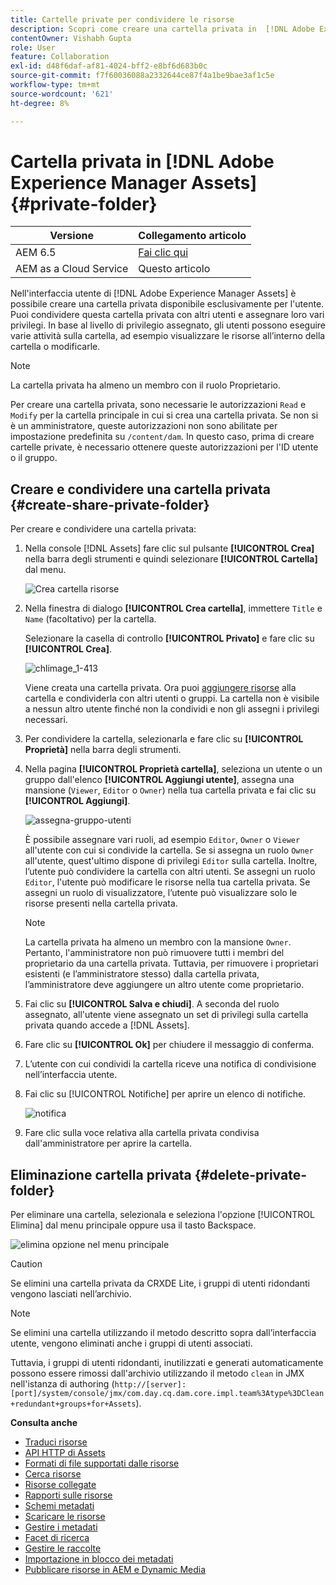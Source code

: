 ```yaml
---
title: Cartelle private per condividere le risorse
description: Scopri come creare una cartella privata in  [!DNL Adobe Experience Manager Assets]  e condividerla con altri utenti e assegnare loro vari privilegi.
contentOwner: Vishabh Gupta
role: User
feature: Collaboration
exl-id: d48f6daf-af81-4024-bff2-e8bf6d683b0c
source-git-commit: f7f60036088a2332644ce87f4a1be9bae3af1c5e
workflow-type: tm+mt
source-wordcount: '621'
ht-degree: 8%

---
```


# Cartella privata in [!DNL Adobe Experience Manager Assets] {#private-folder}

| Versione | Collegamento articolo |
| -------- | ---------------------------- |
| AEM 6.5 | [Fai clic qui](https://experienceleague.adobe.com/docs/experience-manager-65/assets/managing/private-folder.html?lang=en) |
| AEM as a Cloud Service | Questo articolo |

Nell&#39;interfaccia utente di [!DNL Adobe Experience Manager Assets] è possibile creare una cartella privata disponibile esclusivamente per l&#39;utente. Puoi condividere questa cartella privata con altri utenti e assegnare loro vari privilegi. In base al livello di privilegio assegnato, gli utenti possono eseguire varie attività sulla cartella, ad esempio visualizzare le risorse all’interno della cartella o modificarle.

>[!NOTE]
>
>La cartella privata ha almeno un membro con il ruolo Proprietario.
>
>Per creare una cartella privata, sono necessarie le autorizzazioni `Read` e `Modify` per la cartella principale in cui si crea una cartella privata. Se non si è un amministratore, queste autorizzazioni non sono abilitate per impostazione predefinita su `/content/dam`. In questo caso, prima di creare cartelle private, è necessario ottenere queste autorizzazioni per l&#39;ID utente o il gruppo.

## Creare e condividere una cartella privata  {#create-share-private-folder}

Per creare e condividere una cartella privata:

1. Nella console [!DNL Assets] fare clic sul pulsante **[!UICONTROL Crea]** nella barra degli strumenti e quindi selezionare **[!UICONTROL Cartella]** dal menu.

   ![Crea cartella risorse](assets/create-folder.png)

1. Nella finestra di dialogo **[!UICONTROL Crea cartella]**, immettere `Title` e `Name` (facoltativo) per la cartella.

   Selezionare la casella di controllo **[!UICONTROL Privato]** e fare clic su **[!UICONTROL Crea]**.

   ![chlimage_1-413](assets/create-private-folder.png)

   Viene creata una cartella privata. Ora puoi [aggiungere risorse](add-assets.md#upload-assets) alla cartella e condividerla con altri utenti o gruppi. La cartella non è visibile a nessun altro utente finché non la condividi e non gli assegni i privilegi necessari.

1. Per condividere la cartella, selezionarla e fare clic su **[!UICONTROL Proprietà]** nella barra degli strumenti.

1. Nella pagina **[!UICONTROL Proprietà cartella]**, seleziona un utente o un gruppo dall&#39;elenco **[!UICONTROL Aggiungi utente]**, assegna una mansione (`Viewer`, `Editor` o `Owner`) nella tua cartella privata e fai clic su **[!UICONTROL Aggiungi]**.

   ![assegna-gruppo-utenti](assets/assign-permissions-private-folder.png)

   È possibile assegnare vari ruoli, ad esempio `Editor`, `Owner` o `Viewer` all&#39;utente con cui si condivide la cartella. Se si assegna un ruolo `Owner` all&#39;utente, quest&#39;ultimo dispone di privilegi `Editor` sulla cartella. Inoltre, l’utente può condividere la cartella con altri utenti. Se assegni un ruolo `Editor`, l&#39;utente può modificare le risorse nella tua cartella privata. Se assegni un ruolo di visualizzatore, l’utente può visualizzare solo le risorse presenti nella cartella privata.

   >[!NOTE]
   >
   >La cartella privata ha almeno un membro con la mansione `Owner`. Pertanto, l&#39;amministratore non può rimuovere tutti i membri del proprietario da una cartella privata. Tuttavia, per rimuovere i proprietari esistenti (e l’amministratore stesso) dalla cartella privata, l’amministratore deve aggiungere un altro utente come proprietario.

1. Fai clic su **[!UICONTROL Salva e chiudi]**. A seconda del ruolo assegnato, all&#39;utente viene assegnato un set di privilegi sulla cartella privata quando accede a [!DNL Assets].
1. Fare clic su **[!UICONTROL Ok]** per chiudere il messaggio di conferma.
1. L’utente con cui condividi la cartella riceve una notifica di condivisione nell’interfaccia utente.

1. Fai clic su [!UICONTROL Notifiche] per aprire un elenco di notifiche.

   ![notifica](assets/notification-icon.png)

1. Fare clic sulla voce relativa alla cartella privata condivisa dall&#39;amministratore per aprire la cartella.

## Eliminazione cartella privata {#delete-private-folder}

Per eliminare una cartella, selezionala e seleziona l&#39;opzione [!UICONTROL Elimina] dal menu principale oppure usa il tasto Backspace.

![elimina opzione nel menu principale](assets/delete-option.png)

>[!CAUTION]
>
>Se elimini una cartella privata da CRXDE Lite, i gruppi di utenti ridondanti vengono lasciati nell’archivio.

>[!NOTE]
>
>Se elimini una cartella utilizzando il metodo descritto sopra dall’interfaccia utente, vengono eliminati anche i gruppi di utenti associati.
>
>Tuttavia, i gruppi di utenti ridondanti, inutilizzati e generati automaticamente possono essere rimossi dall&#39;archivio utilizzando il metodo `clean` in JMX nell&#39;istanza di authoring (`http://[server]:[port]/system/console/jmx/com.day.cq.dam.core.impl.team%3Atype%3DClean+redundant+groups+for+Assets`).

**Consulta anche**

* [Traduci risorse](translate-assets.md)
* [API HTTP di Assets](mac-api-assets.md)
* [Formati di file supportati dalle risorse](file-format-support.md)
* [Cerca risorse](search-assets.md)
* [Risorse collegate](use-assets-across-connected-assets-instances.md)
* [Rapporti sulle risorse](asset-reports.md)
* [Schemi metadati](metadata-schemas.md)
* [Scaricare le risorse](download-assets-from-aem.md)
* [Gestire i metadati](manage-metadata.md)
* [Facet di ricerca](search-facets.md)
* [Gestire le raccolte](manage-collections.md)
* [Importazione in blocco dei metadati](metadata-import-export.md)
* [Pubblicare risorse in AEM e Dynamic Media](/help/assets/publish-assets-to-aem-and-dm.md)
